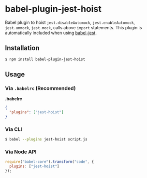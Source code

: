 # babel-plugin-jest-hoist

Babel plugin to hoist `jest.disableAutomock`, `jest.enableAutomock`, `jest.unmock`, `jest.mock`, calls above `import` statements. This plugin is automatically included when using [babel-jest](https://github.com/facebook/jest/tree/master/packages/babel-jest).

## Installation

```sh
$ npm install babel-plugin-jest-hoist
```

## Usage

### Via `.babelrc` (Recommended)

**.babelrc**

```json
{
  "plugins": ["jest-hoist"]
}
```

### Via CLI

```sh
$ babel --plugins jest-hoist script.js
```

### Via Node API

```javascript
require("babel-core").transform("code", {
  plugins: ["jest-hoist"]
});
```
